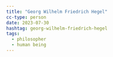 ```yaml
---
title: "Georg Wilhelm Friedrich Hegel"
cc-type: person
date: 2023-07-30
hashtag: georg-wilhelm-friedrich-hegel
tags:
  - philosopher
  - human being
---
```

